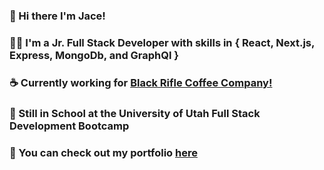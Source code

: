 ### 👋 Hi there I'm Jace!
### 👨‍💻 I'm a Jr. Full Stack Developer with skills in { React, Next.js, Express, MongoDb, and GraphQl }
### ☕️ Currently working for [Black Rifle Coffee Company!](https://www.blackriflecoffee.com/)
### 🏫 Still in School at the University of Utah Full Stack Development Bootcamp
### 💼 You can check out my portfolio [here](https://jacee94.github.io/professional-portfolio/)
